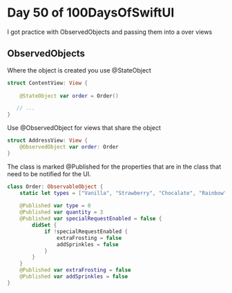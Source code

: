 # Day 50 of 100DaysOfSwiftUI

I got practice with ObservedObjects and passing them into a over views

## ObservedObjects

Where the object is created you use @StateObject

```swift
struct ContentView: View {
    
    @StateObject var order = Order()

   // ...
}
```

Use @ObservedObject for views that share the object

```swift
struct AddressView: View {
    @ObservedObject var order: Order
}
```

The class is marked @Published for the properties that are in the class that need to be notified for the UI.

```swift
class Order: ObservableObject {
    static let types = ["Vanilla", "Strawberry", "Chocalate", "Rainbow"]
    
    @Published var type = 0
    @Published var quantity = 3
    @Published var specialRequestEnabled = false {
        didSet {
            if !specialRequestEnabled {
                extraFrosting = false
                addSprinkles = false
            }
        }
    }
    @Published var extraFrosting = false
    @Published var addSprinkles = false
}

```
